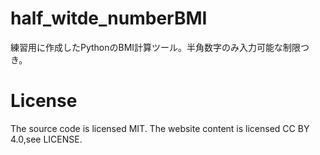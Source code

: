 # half_witde_numberBMI
練習用に作成したPythonのBMI計算ツール。半角数字のみ入力可能な制限つき。
# License
The source code is licensed MIT. The website content is licensed CC BY 4.0,see LICENSE.

